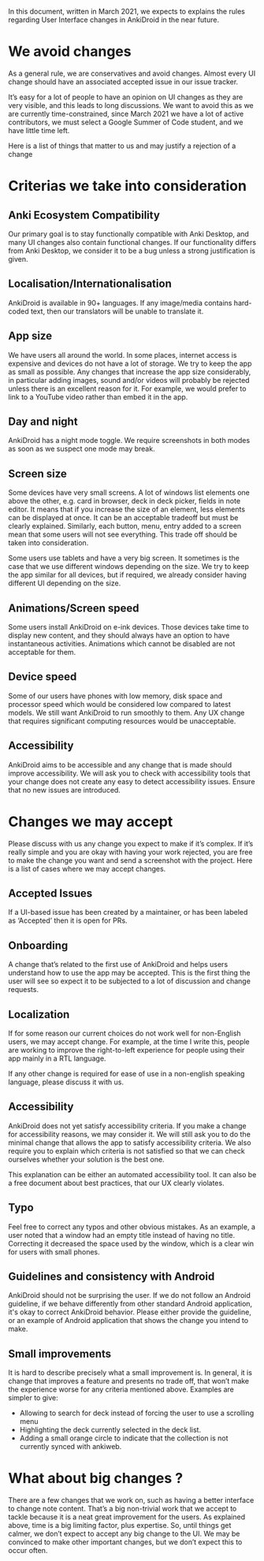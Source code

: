 In this document, written in March 2021, we expects to explains the rules regarding User Interface changes in AnkiDroid in the near future.

# We avoid changes
As a general rule, we are conservatives and avoid changes. Almost every UI change should have an associated accepted issue in our issue tracker.

It’s easy for a lot of people to have an opinion on UI changes as they are very visible, and this leads to long discussions. We want to avoid this as we are currently time-constrained, since March 2021 we have a lot of active contributors, we must select a Google Summer of Code student, and we have little time left.

Here is a list of things that matter to us and may justify a rejection of a change

# Criterias we take into consideration
## Anki Ecosystem Compatibility

Our primary goal is to stay functionally compatible with Anki Desktop, and many UI changes also contain functional changes. If our functionality differs from Anki Desktop, we consider it to be a bug unless a strong justification is given.

## Localisation/Internationalisation
AnkiDroid is available in 90+ languages. If any image/media contains hard-coded text, then our translators will be unable to translate it.

## App size
We have users all around the world. In some places, internet access is expensive and devices do not have a lot of storage. We try to keep the app as small as possible. Any changes that increase the app size considerably, in particular adding images, sound and/or videos will probably be rejected unless there is an excellent reason for it. For example, we would prefer to link to a YouTube video rather than embed it in the app.

## Day and night
AnkiDroid has a night mode toggle. We require screenshots in both modes as soon as we suspect one mode may break.

## Screen size
Some devices have very small screens. A lot of windows list elements one above the other, e.g. card in browser, deck in deck picker, fields in note editor. It means that if you increase the size of an element, less elements can be displayed at once. It can be an acceptable tradeoff but must be clearly explained.
Similarly, each button, menu, entry added to a screen mean that some users will not see everything. This trade off should be taken into consideration.

Some users use tablets and have a very big screen. It sometimes is the case that we use different windows depending on the size. We try to keep the app similar for all devices, but if required, we already consider having different UI depending on the size.

## Animations/Screen speed
Some users install AnkiDroid on e-ink devices. Those devices take time to display new content, and they should always have an option to have instantaneous activities. Animations which cannot be disabled are not acceptable for them. 

## Device speed
Some of our users have phones with low memory, disk space and processor speed which would be considered low compared to latest models. We still want AnkiDroid to run smoothly to them. Any UX change that requires significant computing resources would be unacceptable.

## Accessibility
AnkiDroid aims to be accessible and any change that is made should improve accessibility. We will ask you to check with accessibility tools that your change does not create any easy to detect accessibility issues. Ensure that no new issues are introduced.

# Changes we may accept

Please discuss with us any change you expect to make if it’s complex. If it’s really simple and you are okay with having your work rejected, you are free to make the change you want and send a screenshot with the project. Here is a list of cases where we may accept changes.

## Accepted Issues
If a UI-based issue has been created by a maintainer, or has been labeled as ‘Accepted’ then it is open for PRs.

## Onboarding
A change that’s related to the first use of AnkiDroid and helps users understand how to use the app may be accepted. This is the first thing the user will see so expect it to be subjected to a lot of discussion and change requests.

## Localization
If for some reason our current choices do not work well for non-English users, we may accept change. For example, at the time I write this, people are working to improve the right-to-left experience for people using their app mainly in a RTL language. 

If any other change is required for ease of use in a non-english speaking language, please discuss it with us.

## Accessibility
AnkiDroid does not yet satisfy accessibility criteria. If you make a change for accessibility reasons, we may consider it. We will still ask you to do the minimal change that allows the app to satisfy accessibility criteria. We also require you to explain which criteria is not satisfied so that we can check ourselves whether your solution is the best one. 

This explanation can be either an automated accessibility tool. It can also be a free document about best practices, that our UX clearly violates.

## Typo
Feel free to correct any typos and other obvious mistakes. As an example, a user noted that a window had an empty title instead of having no title. Correcting it decreased the space used by the window, which is a clear win for users with small phones.

## Guidelines and consistency with Android
AnkiDroid should not be surprising the user. If we do not follow an Android guideline, if we behave differently from other standard Android application, it's okay to correct AnkiDroid behavior. Please either provide the guideline, or an example of Android application that shows the change you intend to make.

## Small improvements
It is hard to describe precisely what a small improvement is. In general, it is change that improves a feature and presents no trade off, that won’t make the experience worse for any criteria mentioned above. Examples are simpler to give:

* Allowing to search for deck instead of forcing the user to use a scrolling menu
* Highlighting the deck currently selected in the deck list.
* Adding a small orange circle to indicate that the collection is not currently synced with ankiweb.

# What about big changes ?
There are a few changes that we work on, such as having a better interface to change note content. That’s a big non-trivial work that we accept to tackle because it is a neat great improvement for the users. 
As explained above, time is a big limiting factor, plus expertise. So, until things get calmer, we don’t expect to accept any big change to the UI. We may be convinced to make other important changes, but we don’t expect this to occur often. 